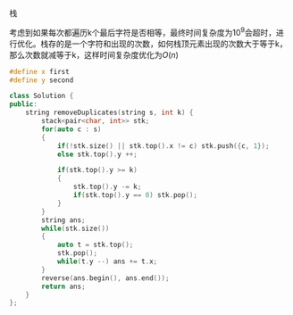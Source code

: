 栈

考虑到如果每次都遍历k个最后字符是否相等，最终时间复杂度为$10^9$会超时，进行优化。栈存的是一个字符和出现的次数，如何栈顶元素出现的次数大于等于k，那么次数就减等于k，这样时间复杂度优化为$O(n)$

```c++
#define x first
#define y second

class Solution {
public:
    string removeDuplicates(string s, int k) {
        stack<pair<char, int>> stk;
        for(auto c : s)
        {
            if(!stk.size() || stk.top().x != c) stk.push({c, 1});
            else stk.top().y ++;

            if(stk.top().y >= k)
            {	
                stk.top().y -= k;
                if(stk.top().y == 0) stk.pop();
            }
        }
        string ans;
        while(stk.size())
        {
            auto t = stk.top();
            stk.pop();
            while(t.y --) ans += t.x;
        }
        reverse(ans.begin(), ans.end());
        return ans;
    }
};
```

